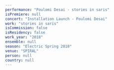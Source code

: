 ```yaml
---
performance: "Poulomi Desai - stories in saris"
isPremiere: null
concert: "Installation Launch - Poulomi Desai"
work: "stories in saris"
isCommission: false
isResidency: false
work_year: "2018"
ensemble: null
season: "Electric Spring 2018"
venue: "SPIRAL"
person: null
country: null
---
```



